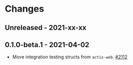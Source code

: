 # Changes

## Unreleased - 2021-xx-xx


## 0.1.0-beta.1 - 2021-04-02
* Move integration testing structs from `actix-web`. [#2112]

[#2112]: https://github.com/actix/actix-web/pull/2112
